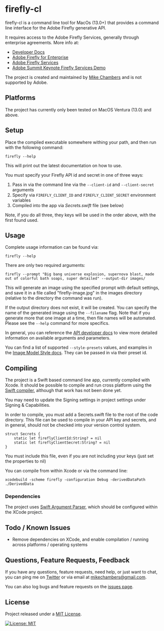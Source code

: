 # firefly-cl

firefly-cl is a command line tool for MacOs (13.0+) that provides a command line interface for the Adobe Firefly generative API.

It requires access to the Adobe Firefly Services, generally through enterprise agreements. More info at:

-   [Developer Docs](https://developer.adobe.com/firefly-services/docs/firefly-api/)
-   [Adobe Firefly for Enterprise](https://www.adobe.com/creativecloud/business/enterprise/firefly.html)
-   [Adobe Firefly Services](https://developer.adobe.com/firefly-services/)
-   [Adobe Summit Keynote Firefly Services Demo](https://youtu.be/zCWlX9flim0?t=2399)

The project is created and maintained by [Mike Chambers](https://www.mikechambers.com) and is not supported by Adobe.

## Platforms

The project has currently only been tested on MacOS Ventura (13.0) and above.

## Setup

Place the compiled executable somewhere withing your path, and then run with the following command:

```
firefly --help
```

This will print out the latest documentation on how to use.

You must specify your Firefly API id and secret in one of three ways:

1. Pass in via the command line via the `--client-id` and `--client-secret` arguments
2. Specify via `FIREFLY_CLIENT_ID` and `FIREFLY_CLIENT_SECRET` environment variables
3. Compiled into the app via _Secrets.swift_ file (see below)

Note, if you do all three, they keys will be used in the order above, with the first found used.

## Usage

Complete usage information can be found via:

```
firefly --help
```

There are only two required arguments:

```
firefly --prompt "Big bang universe explosion, supernova blast, made out of colorful bath soaps, super detailed" --output-dir images/
```

This will generate an image using the specified prompt with default settings, and save it in a file called "firefly-image.jpg" in the images directory (relative to the directory the command was run).

If the output directory does not exist, it will be created. You can specify the name of the generated image using the `--filename` flag. Note that if you generate more that one image at a time, then file names will be automated. Please see the `--help` command for more specifics.

In general, you can reference the [API developer docs](https://developer.adobe.com/firefly-services/docs/firefly-api/guides/api/image_generation/) to view more detailed information on available arguments and parameters.

You can find a list of supported `--style-presets` values, and examples in the [Image Model Style docs](https://developer.adobe.com/firefly-services/docs/firefly-api/guides/concepts/styles/). They can be passed in via their preset id.

## Compiling

The project is a Swift based command line app, currently compiled with Xcode. It should be possible to compile and run cross platform using the [Swift compiler](https://www.swift.org/), although that work has not been done yet.

You may need to update the Signing settings in project settings under Signing & Capabilities.

In order to compile, you must add a Secrets.swift file to the root of the code directory. This file can be used to compile in your API key and secrets, and in general, should not be checked into your version control system.

```
struct Secrets {
	static let fireflyClientId:String? = nil
	static let fireflyClientSecret:String? = nil
}
```

You must include this file, even if you are not including your keys (just set the properties to nil)

You can compile from within Xcode or via the command line:

```
xcodebuild -scheme firefly -configuration Debug -derivedDataPath ./DerivedData
```

### Dependencies

The project uses [Swift Argument Parser](https://github.com/apple/swift-argument-parser), which should be configured within the XCode project.

## Todo / Known Issues

-   Remove dependencies on XCode, and enable compilation / running across platforms / operating systems

## Questions, Feature Requests, Feedback

If you have any questions, feature requests, need help, or just want to chat, you can ping me on [Twitter](https://twitter.com/mesh) or via email at [mikechambers@gmail.com](mailto:mikechambers@gmail.com).

You can also log bugs and feature requests on the [issues page](https://github.com/mikechambers/firefly-cl/issues).

## License

Project released under a [MIT License](LICENSE.md).

[![License: MIT](https://img.shields.io/badge/License-MIT-orange.svg)](LICENSE.md)
